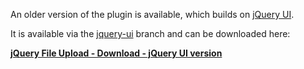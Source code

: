 An older version of the plugin is available, which builds on [jQuery UI](http://jqueryui.com/).

It is available via the [jquery-ui](https://github.com/blueimp/jQuery-File-Upload/tree/jquery-ui) branch and can be downloaded here:

**[jQuery File Upload - Download - jQuery UI version](https://github.com/blueimp/jQuery-File-Upload/archives/jquery-ui)**